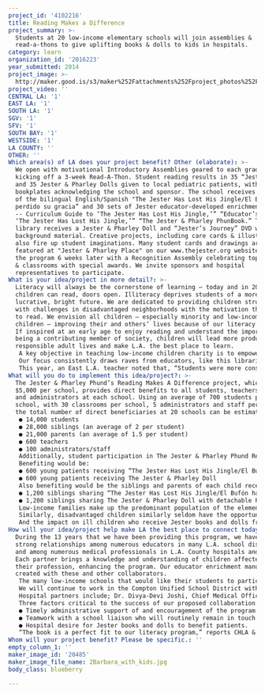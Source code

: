 ```yaml
---
project_id: '4102216'
title: Reading Makes a Difference
project_summary: >-
  Students at 20 low-income elementary schools will join assemblies &
  read-a-thons to give uplifting books & dolls to kids in hospitals.
category: learn
organization_id: '2016223'
year_submitted: 2014
project_image: >-
  http://maker.good.is/s3/maker%252Fattachments%252Fproject_photos%252Fimages%252F20485%252Fdisplay%252F2Barbara_with_kids.jpg=c570x385
project_video: ''
CENTRAL LA: '1'
EAST LA: '1'
SOUTH LA: '1'
SGV: '1'
SFV: '1'
SOUTH BAY: '1'
WESTSIDE: '1'
LA COUNTY: ''
OTHER: ''
Which area(s) of LA does your project benefit? Other (elaborate): >-
  We open with motivational Introductory Assemblies geared to each grade level,
  kicking off a 3-week Read-A-Thon. Student reading results in 35 “Jester” books
  and 35 Jester & Pharley Dolls given to local pediatric patients, with
  bookplates acknowledging the school and sponsor. The school receives 30 copies
  of the bilingual English/Spanish "The Jester Has Lost His Jingle/El Bufón ha
  perdido su gracia” and 30 sets of Jester educator-developed enrichment manuals
  -- Curriculum Guide to ‘The Jester Has Lost His Jingle,’” “Educator’s Guide to
  ‘The Jester Has Lost His Jingle,’” “The Jester & Pharley PhunBook.” The
  library receives a Jester & Pharley Doll and “Jester’s Journey” DVD with
  background material. Creative projects, including care cards & illustrations,
  also fire up student imaginations. Many student cards and drawings are
  featured at "Jester & Pharley Place" on our www.thejester.org website. We cap
  the program 6 weeks later with a Recognition Assembly celebrating top readers
  & classrooms with special awards. We invite sponsors and hospital
  representatives to participate.
What is your idea/project in more detail?: >-
  Literacy will always be the cornerstone of learning – today and in 2050. When
  children can read, doors open. Illiteracy deprives students of a more
  lucrative, bright future. We are dedicated to providing children struggling
  with challenges in disadvantaged neighborhoods with the motivation they need
  to read. We envision all children – especially minority and low-income
  children – improving their and others’ lives because of our literacy program.
  If inspired at an early age to enjoy reading and understand the importance of
  being a contributing member of society, children will lead more productive and
  responsible adult lives and make L.A. the best place to learn. 
   A key objective in teaching low-income children charity is to empower them. Schools praise our program for providing disadvantaged students with a concrete way to GIVE. When students see they can help others simply by reading, they realize they can give of themselves without having to donate money. As we motivate students to give, a love for reading develops. They become empowered learners. Principals report seeing stronger readers and lasting, positive character development that begins with The Jester program. Our project helps children learn as they find joy, meaning and new ideas in books. 
   Our focus consistently draws raves from educators, like this librarian who shepherded our first program: “The most profound impact was in the read-a-thon by which students could give ‘Jester’ books & dolls to children in our local hospital. The level of participation and enthusiasm has been phenomenal. Most of our students are too poor to purchase ‘The Jester’ for themselves, but they care deeply about others. We work very hard to reinforce the importance of caring to our students, so that as they grow older they are tempted less by drugs and violence and more by empathy toward their fellow human beings. Character education requires a way for children to show their character. By offering students the opportunity to actually give something to other children through their own efforts, you enriched their lives immeasurably.”
   This year, an East L.A. teacher noted that, “Students were more conscious of their choice of words, attitudes and beliefs, of friendship, respect, bullying, negative attitudes and they tried more honestly to be more positive.” Teachers tell us their students want to be “just like The Jester” and live up to The Jester’s motto: “It’s up to us to make a difference. It’s up to us to care."
What will you do to implement this idea/project?: >-
  The Jester & Pharley Phund’s Reading Makes A Difference project, which costs
  $5,000 per school, provides direct benefits to all students, teachers, staff
  and administrators at each school. Using an average of 700 students per
  school, with 30 classrooms per school, 5 administrators and staff per school,
  the total number of direct beneficiaries at 20 schools can be estimated to be:
   ● 14,000 students
   ● 28,000 siblings (an average of 2 per student)
   ● 21,000 parents (an average of 1.5 per student)
   ● 600 teachers
   ● 100 administrators/staff
   Additionally, student participation in The Jester & Pharley Phund Read-A-Thon will result in 35 copies of “The Jester Has Lost His Jingle/El Bufón ha perdido su gracia” and 35 Jester & Pharley Dolls per school donated to an L.A. County hospital.
   Benefiting would be:
   ● 600 young patients receiving “The Jester Has Lost His Jingle/El Bufón ha perdido su gracia”
   ● 600 young patients receiving The Jester & Pharley Doll
   Also benefiting would be the siblings and parents of each child receiving the gift. Since many recipients will be from Spanish-speaking households, the parents would be able to share the powerful uplifting messages of the book with their children in their native language.
   ● 1,200 siblings sharing “The Jester Has Lost His Jingle/El Bufón ha perdido su gracia”
   ● 1,200 siblings sharing The Jester & Pharley Doll with detachable Pharley 
   Low-income families make up the predominant population of the elementary schools with which we partner (elementary population compiled from California Department of Education data). For many, Spanish is their first language. Students at these schools can encounter serious difficulties in acquiring English-language skills quickly. Literacy is the key to becoming an independent learner in all disciplines and our project facilitates literacy development in a fun and efficacious way.
   Similarly, disadvantaged children similarly seldom have the opportunity to act as benefactors. The Jester not only encourages students to consider the needs of others but also provides, through the chance to give Jester books and dolls, a means to channel growing compassion into concrete action.
   And the impact on ill children who receive Jester books and dolls from student participation in our Read-A-Thons is profound. These children often have few, if any, books of their own and urgently need the emotional, educational and therapeutic support The Jester & Pharley book and doll provide.
How will your idea/project help make LA the best place to connect today? In LA2050?: >-
  During the 13 years that we have been providing this program, we have built
  strong relationships among numerous educators in many L.A. school districts
  and among numerous medical professionals in L.A. County hospitals and clinics.
  Each partner brings a knowledge and understanding of children affected by
  their profession, enhancing the program. Our educator enrichment manuals were
  created with these and other collaborators. 
   The many low-income schools that would like their students to participate in this program come from throughout the county. Christopher J. Steinhauser, Superintendent of the Long Beach Unified School District, is a key collaborator. He has seen positive results in the 15 district elementary schools in which our project has already been implemented and would like to see it boost literacy in the 39 others. In 2013, Phund Executive Director Barbara Saltzman was presented with the Superintendent’s Distinguished Community Service Award for inspiring Long Beach students to read and care about others through this program.
   We will continue to work in the Compton Unified School District with Jefferson Elementary Principal Mario Marcos and Afterschool Program Coordinator Rea Young as well as Dr. Abimmbola Ajala, Assistant Superintendent of Educational Services. Having successfully brought the program to Jefferson and Carver schools, we have been asked to bring it to more of the district’s 28 elementary schools.
   Hospital partners include; Dr. Divya-Devi Joshi, Chief Medical Officer, Miller Children’s Hospital Long Beach; Dr. Ernest Katz, Director of Behavioral Sciences, Children’s Hospital L.A.; Dr. Julie E. Noble, Coordinator of Community Advocacy, Pediatrics Dept. of Harbor-UCLA Medical Center; Cesar Armendariz, Vice President of Business Development, White Memorial Medical Center; Tanya Ybarra, Director of Child Life at California Hospital, and many others. 
   Three factors critical to the success of our proposed collaboration are:
   ● Timely administrative support of and encouragement of the program at the school and district level 
   ● Teamwork with a school liaison who will routinely remain in touch with The Phund throughout the program. Regular communication is vital to maintaining the quality and consistency of the program and working through any slight bumps that might occur along the way. 
   ● Hospital desire for Jester books and dolls to benefit patients.
   “The book is a perfect fit to our literacy program,” reports CHLA & others.
Whom will your project benefit? Please be specific.: ''
empty_column_1: ''
maker_image_id: '20485'
maker_image_file_name: 2Barbara_with_kids.jpg
body_class: blueberry

---
```

